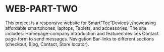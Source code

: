 # WEB-PART-TWO
This project is a responsive website for Smart”Tee”Devices ,showcasing affordable smartphones, laptops, Tablets, and accessories. The site includes: Homepage-company introduction and featured devices Contact page-form to send messages. Navigation Bar-links to different sections (checkout, Blog, Contact, Store locator). 
